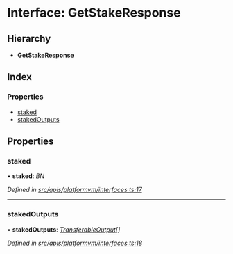 # Interface: GetStakeResponse

## Hierarchy

- **GetStakeResponse**

## Index

### Properties

- [staked](platformvm_interfaces.getstakeresponse#staked)
- [stakedOutputs](platformvm_interfaces.getstakeresponse#stakedoutputs)

## Properties

### staked

• **staked**: _BN_

_Defined in [src/apis/platformvm/interfaces.ts:17](https://github.com/chain4travel/caminojs/blob/3883166/src/apis/platformvm/interfaces.ts#L17)_

---

### stakedOutputs

• **stakedOutputs**: _[TransferableOutput](../classes/api_platformvm_outputs.transferableoutput)[]_

_Defined in [src/apis/platformvm/interfaces.ts:18](https://github.com/chain4travel/caminojs/blob/3883166/src/apis/platformvm/interfaces.ts#L18)_
